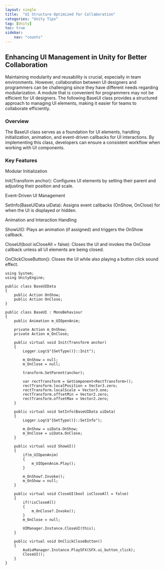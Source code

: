 ```yaml
---
layout: single
title:  "UI Structure Optimized for Collaboration"
categories: "Unity Tips"
tag: [Unity]
toc: true
sidebar:
    nav: "counts"
---
```


## Enhancing UI Management in Unity for Better Collaboration

Maintaining modularity and reusability is crucial, especially in team environments. However, collaboration between UI designers and programmers can be challenging since they have different needs regarding modularization. A module that is convenient for programmers may not be efficient for UI designers. The following BaseUI class provides a structured approach to managing UI elements, making it easier for teams to collaborate efficiently.

### Overview

The BaseUI class serves as a foundation for UI elements, handling initialization, animation, and event-driven callbacks for UI interactions. By implementing this class, developers can ensure a consistent workflow when working with UI components.

### Key Features

Modular Initialization

Init(Transform anchor): Configures UI elements by setting their parent and adjusting their position and scale.

Event-Driven UI Management

SetInfo(BaseUIData uiData): Assigns event callbacks (OnShow, OnClose) for when the UI is displayed or hidden.

Animation and Interaction Handling

ShowUI(): Plays an animation (if assigned) and triggers the OnShow callback.

CloseUI(bool isCloseAll = false): Closes the UI and invokes the OnClose callback unless all UI elements are being closed.

OnClickCloseButton(): Closes the UI while also playing a button click sound effect.

```
using System;
using UnityEngine;

public class BaseUIData
{
    public Action OnShow;
    public Action OnClose;
}

public class BaseUI : MonoBehaviour
{
    public Animation m_UIOpenAnim;

    private Action m_OnShow;
    private Action m_OnClose;

    public virtual void Init(Transform anchor)
    {
        Logger.Log($"{GetType()}::Init");

        m_OnShow = null;
        m_OnClose = null;

        transform.SetParent(anchor);

        var rectTransform = GetComponent<RectTransform>();
        rectTransform.localPosition = Vector3.zero;
        rectTransform.localScale = Vector3.one;
        rectTransform.offsetMin = Vector2.zero;
        rectTransform.offsetMax = Vector2.zero;
    }

    public virtual void SetInfo(BaseUIData uiData)
    {
        Logger.Log($"{GetType()}::SetInfo");

        m_OnShow = uiData.OnShow;
        m_OnClose = uiData.OnClose;
    }

    public virtual void ShowUI()
    {
        if(m_UIOpenAnim)
        {
            m_UIOpenAnim.Play();
        }

        m_OnShow?.Invoke();
        m_OnShow = null;
    }

    public virtual void CloseUI(bool isCloseAll = false)
    {
        if(!isCloseAll)
        {
            m_OnClose?.Invoke();
        }
        m_OnClose = null;

        UIManager.Instance.CloseUI(this);
    }

    public virtual void OnClickCloseButton()
    {
        AudioManager.Instance.PlaySFX(SFX.ui_button_click);
        CloseUI();
    }
}
```